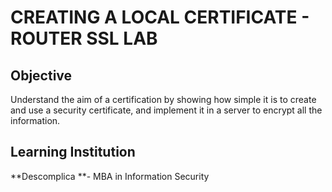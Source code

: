 # CREATING A LOCAL CERTIFICATE - ROUTER SSL LAB

## Objective

Understand the aim of a certification by showing how simple it is to create and use a security certificate, and implement it in a server to encrypt all the information.

## Learning Institution

**Descomplica **- MBA in Information Security
